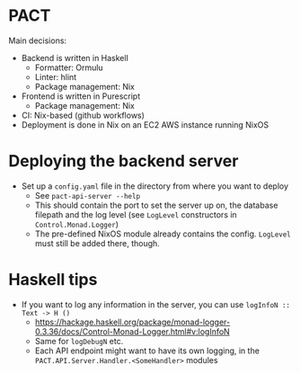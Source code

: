 # PACT

Main decisions:
- Backend is written in Haskell
  * Formatter: Ormulu
  * Linter: hlint
  * Package management: Nix
- Frontend is written in Purescript
  * Package management: Nix
- CI: Nix-based (github workflows)
- Deployment is done in Nix on an EC2 AWS instance running NixOS

# Deploying the backend server

- Set up a `config.yaml` file in the directory from where you want to deploy
  * See `pact-api-server --help`
  * This should contain the port to set the server up on, the database filepath
    and the log level (see `LogLevel` constructors in `Control.Monad.Logger`)
  * The pre-defined NixOS module already contains the config. `LogLevel` must
    still be added there, though.

# Haskell tips

- If you want to log any information in the server, you can use `logInfoN ::
  Text -> H ()`
  * https://hackage.haskell.org/package/monad-logger-0.3.36/docs/Control-Monad-Logger.html#v:logInfoN
  * Same for `logDebugN` etc.
  * Each API endpoint might want to have its own logging, in the
    `PACT.API.Server.Handler.<SomeHandler>` modules



